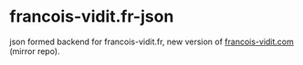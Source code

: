 # francois-vidit.fr-json
json formed backend for francois-vidit.fr, new version of [francois-vidit.com](https://github.com/tidiview/francois-vidit.com) (mirror repo).

